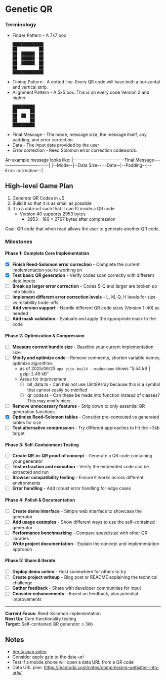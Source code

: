 # Genetic QR

### Terminology

- Finder Pattern - A 7x7 box
  ```sh
  ██████████████
  ██          ██
  ██  ██████  ██
  ██  ██████  ██
  ██  ██████  ██
  ██          ██
  ██████████████
  ```
- Timing Pattern - A dotted line. Every QR code will have both a horizontal and vertical strip.
- Alignment Pattern - A 5x5 box. This is on every code Version 2 and higher.
  ```sh
  ██████████
  ██      ██
  ██  ██  ██
  ██      ██
  ██████████
  ```
- Final Message - The mode, message size, the message itself, any padding, and error correction
- Data - The input data provided by the user
- Error correction - Reed Solomon error correction codewords.

An example message looks like:
|--------------------------Final Message-------------------------|
|--Mode--|--Data Size--|--Data--|--Padding--|--Error correction--|

## High-level Game Plan

1. Generate QR Codes in JS
2. Build it so that it is as small as possible
3. It in a data-url such that it can fit inside a QR code
   - Version 40 supports 2953 bytes
     - 2953 - 186 = 2767 bytes after compression

Goal: QR code that when read allows the user to generate another QR code.

### Milestones

#### **Phase 1: Complete Core Implementation**

- [x] **Finish Reed-Solomon error correction** - Complete the current implementation you're working on
- [x] **Test basic QR generation** - Verify codes scan correctly with different data inputs
- [ ] **Break up larger error correction** - Codes 5-Q and larger are broken up into blocks
- [ ] **Implement different error correction levels** - L, M, Q, H levels for size vs reliability trade-offs
- [ ] **Add version support** - Handle different QR code sizes (Version 1-40) as needed
- [ ] **Add mask validation** - Evaluate and apply the appropriate mask to the code

#### **Phase 2: Optimization & Compression**

- [ ] **Measure current bundle size** - Baseline your current implementation size
- [ ] **Minify and optimize code** - Remove comments, shorten variable names, optimize algorithms
  - as of 2025/06/25 `npx vite build --mode=nano` shows "5.54 kB │ gzip: 2.49 kB"
  - Areas for improvement
    - [ ] bit_data.ts - Can this not use Uint8Array because this is a symbol that cannot easily be minified
    - [ ] qr_code.ts - Can these be made into function instead of classes? This may minify nicer.
- [ ] **Remove unnecessary features** - Strip down to only essential QR generation functions
- [x] **Optimize Reed-Solomon tables** - Consider pre-computed vs generated tables for size
- [ ] **Test alternative compression** - Try different approaches to hit the ~3kb target

#### **Phase 3: Self-Containment Testing**

- [ ] **Create QR-in-QR proof of concept** - Generate a QR code containing your generator
- [ ] **Test extraction and execution** - Verify the embedded code can be extracted and run
- [ ] **Browser compatibility testing** - Ensure it works across different environments
- [ ] **Error handling** - Add robust error handling for edge cases

#### **Phase 4: Polish & Documentation**

- [ ] **Create demo interface** - Simple web interface to showcase the generator
- [ ] **Add usage examples** - Show different ways to use the self-contained generator
- [ ] **Performance benchmarking** - Compare speed/size with other QR libraries
- [ ] **Write project documentation** - Explain the concept and implementation approach

#### **Phase 5: Share & Iterate**

- [ ] **Deploy demo online** - Host somewhere for others to try
- [ ] **Create project writeup** - Blog post or README explaining the technical challenge
- [ ] **Gather feedback** - Share with developer communities for input
- [ ] **Consider enhancements** - Based on feedback, plan potential improvements

---

**Current Focus:** Reed-Solomon implementation  
**Next Up:** Core functionality testing  
**Target:** Self-contained QR generator ≤ 3kb

## Notes

- [Veritasium video](https://youtu.be/w5ebcowAJD8)
- Consider apply gzip to the data-url
- Test if a mobile phone will open a data URL from a QR code
- Data URL plan: https://leanrada.com/notes/compressing-websites-into-urls/
